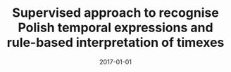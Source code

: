 ---
# Documentation: https://wowchemy.com/docs/managing-content/

title: Supervised approach to recognise Polish temporal expressions and rule-based
  interpretation of timexes
subtitle: ''
summary: ''
authors:
- kocon
- Michał M. Marcińczuk
tags: []
categories: []
date: '2017-01-01'
lastmod: 2022-10-07T05:04:56Z
featured: false
draft: false

# Featured image
# To use, add an image named `featured.jpg/png` to your page's folder.
# Focal points: Smart, Center, TopLeft, Top, TopRight, Left, Right, BottomLeft, Bottom, BottomRight.
image:
  caption: ''
  focal_point: ''
  preview_only: false

# Projects (optional).
#   Associate this post with one or more of your projects.
#   Simply enter your project's folder or file name without extension.
#   E.g. `projects = ["internal-project"]` references `content/project/deep-learning/index.md`.
#   Otherwise, set `projects = []`.
projects: []
publishDate: '2022-10-07T05:04:55.512551Z'
publication_types:
- '2'
abstract: ''
publication: '*Natural Language Engineering*'
doi: 10.1017/S1351324916000255
---